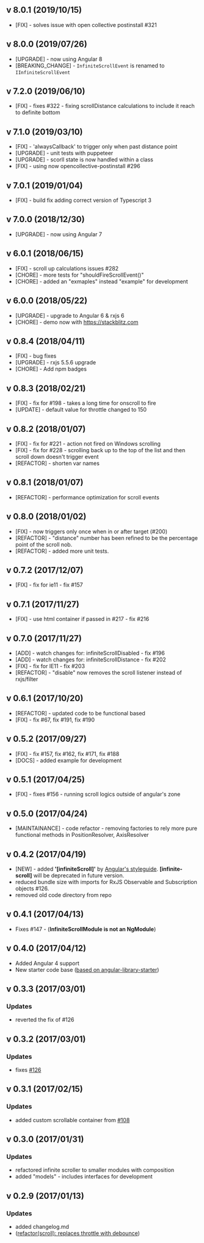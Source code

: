 ## v 8.0.1 (2019/10/15)

- [FIX] - solves issue with open collective postinstall #321

## v 8.0.0 (2019/07/26)

- [UPGRADE] - now using Angular 8
- [BREAKING_CHANGE] - `InfiniteScrollEvent` is renamed to `IInfiniteScrollEvent`

## v 7.2.0 (2019/06/10)

- [FIX] - fixes #322 - fixing scrollDistance calculations to include it reach to definite bottom

## v 7.1.0 (2019/03/10)

- [FIX] - 'alwaysCallback' to trigger only when past distance point
- [UPGRADE] - unit tests with puppeteer
- [UPGRADE] - scorll state is now handled within a class
- [FIX] - using now opencollective-postinstall #296

## v 7.0.1 (2019/01/04)

- [FIX] - build fix adding correct version of Typescript 3

## v 7.0.0 (2018/12/30)

- [UPGRADE] - now using Angular 7

## v 6.0.1 (2018/06/15)

- [FIX] - scroll up calculations issues #282
- [CHORE] - more tests for "shouldFireScrollEvent()"
- [CHORE] - added an "exmaples" instead "example" for development

## v 6.0.0 (2018/05/22)

- [UPGRADE] - upgrade to Angular 6 & rxjs 6
- [CHORE] - demo now with https://stackblitz.com

## v 0.8.4 (2018/04/11)

- [FIX] - bug fixes
- [UPGRADE] - rxjs 5.5.6 upgrade
- [CHORE] - Add npm badges

## v 0.8.3 (2018/02/21)

- [FIX] - fix for #198 - takes a long time for onscroll to fire
- [UPDATE] - default value for throttle changed to 150

## v 0.8.2 (2018/01/07)

- [FIX] - fix for #221 - action not fired on Windows scrolling
- [FIX] - fix for #228 - scrolling back up to the top of the list and then scroll down doesn't trigger event
- [REFACTOR] - shorten var names

## v 0.8.1 (2018/01/07)

- [REFACTOR] - performance optimization for scroll events

## v 0.8.0 (2018/01/02)

- [FIX] - now triggers only once when in or after target (#200)
- [REFACTOR] - "distance" number has been refined to be the percentage point of the scroll nob.
- [REFACTOR] - added more unit tests.

## v 0.7.2 (2017/12/07)

- [FIX] - fix for ie11 - fix #157

## v 0.7.1 (2017/11/27)

- [FIX] - use html container if passed in #217 - fix #216

## v 0.7.0 (2017/11/27)

- [ADD] - watch changes for: infiniteScrollDisabled - fix #196
- [ADD] - watch changes for: infiniteScrollDistance - fix #202
- [FIX] - fix for IE11 - fix #203
- [REFACTOR] - "disable" now removes the scroll listener instead of rxjs/filter

## v 0.6.1 (2017/10/20)

- [REFACTOR] - updated code to be functional based
- [FIX] - fix #67, fix #191, fix #190

## v 0.5.2 (2017/09/27)

- [FIX] - fix #157, fix #162, fix #171, fix #188
- [DOCS] - added example for development

## v 0.5.1 (2017/04/25)

- [FIX] - fixes #156 - running scroll logics outside of angular's zone

## v 0.5.0 (2017/04/24)

- [MAINTAINANCE] - code refactor - removing factories to rely more pure functional methods in PositionResolver, AxisResolver

## v 0.4.2 (2017/04/19)

- [NEW] - added **'[infiniteScroll]'** by [Angular's styleguide](https://angular.io/docs/ts/latest/guide/style-guide.html#!#02-06). **[infinite-scroll]** will be deprecated in future version.
- reduced bundle size with imports for RxJS Observable and Subscription objects #126.
- removed old code directory from repo

## v 0.4.1 (2017/04/13)

- Fixes #147 - (**InfiniteScrollModule is not an NgModule**)

## v 0.4.0 (2017/04/12)

- Added Angular 4 support
- New starter code base ([based on angular-library-starter](https://github.com/robisim74/angular-library-starter))

## v 0.3.3 (2017/03/01)

### Updates

- reverted the fix of #126

## v 0.3.2 (2017/03/01)

### Updates

- fixes [#126](https://github.com/orizens/angular2-infinite-scroll/issues/126)

## v 0.3.1 (2017/02/15)

### Updates

- added custom scrollable container from [#108](https://github.com/orizens/angular2-infinite-scroll/pull/108/files)

## v 0.3.0 (2017/01/31)

### Updates

- refactored infinite scroller to smaller modules with composition
- added "models" - includes interfaces for development

## v 0.2.9 (2017/01/13)

### Updates

- added changelog.md
- ([refactor(scroll): replaces throttle with debounce](https://github.com/orizens/angular2-infinite-scroll/pull/82))
